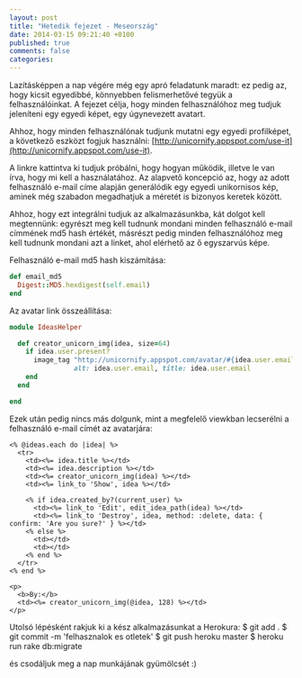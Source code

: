 ```yaml
---
layout: post
title: "Hetedik fejezet - Meseország"
date: 2014-03-15 09:21:40 +0100
published: true
comments: false
categories:
---
```


Lazításképpen a nap végére még egy apró feladatunk maradt: ez pedig az, hogy kicsit egyedibbé, könnyebben felismerhetővé tegyük a felhasználóinkat.
A fejezet célja, hogy minden felhasználóhoz meg tudjuk jeleníteni egy egyedi képet, egy úgynevezett avatart.

<!-- more -->

Ahhoz, hogy minden felhasználónak tudjunk mutatni egy egyedi profilképet, a következő eszközt fogjuk használni: [http://unicornify.appspot.com/use-it](http://unicornify.appspot.com/use-it).

A linkre kattintva ki tudjuk próbálni, hogy hogyan működik, illetve le van írva, hogy mi kell a használatához. Az alapvető koncepció az, hogy az adott felhasználó e-mail címe alapján generálódik egy egyedi unikornisos kép, aminek még szabadon megadhatjuk a méretét is bizonyos keretek között.

Ahhoz, hogy ezt integrálni tudjuk az alkalmazásunkba, kát dolgot kell megtennünk: egyrészt meg kell tudnunk mondani minden felhasználó e-mail címmének md5 hash értékét, másrészt pedig minden felhasználóhoz meg kell tudnunk mondani azt a linket, ahol elérhető az ő egyszarvús képe.

Felhasználó e-mail md5 hash kiszámítása:
``` ruby app/models/user.rb
def email_md5
  Digest::MD5.hexdigest(self.email)
end
```

Az avatar link összeállítása:
``` ruby app/helpers/ideas_helper.rb
module IdeasHelper

  def creator_unicorn_img(idea, size=64)
    if idea.user.present?
      image_tag "http://unicornify.appspot.com/avatar/#{idea.user.email_md5}?s=#{size}",
                alt: idea.user.email, title: idea.user.email
    end
  end

end
```

Ezek után pedig nincs más dolgunk, mint a megfelelő viewkban lecserélni a felhasználó e-mail címét az avatarjára:
``` erb app/views/ideas/index.html.erb
<% @ideas.each do |idea| %>
  <tr>
    <td><%= idea.title %></td>
    <td><%= idea.description %></td>
    <td><%= creator_unicorn_img(idea) %></td>
    <td><%= link_to 'Show', idea %></td>

    <% if idea.created_by?(current_user) %>
      <td><%= link_to 'Edit', edit_idea_path(idea) %></td>
      <td><%= link_to 'Destroy', idea, method: :delete, data: { confirm: 'Are you sure?' } %></td>
    <% else %>
      <td></td>
      <td></td>
    <% end %>
  </tr>
<% end %>
```

``` erb app/views/ideas/show.html.erb
<p>
  <b>By:</b>
  <td><%= creator_unicorn_img(@idea, 128) %></td>
</p>
```

Utolsó lépésként rakjuk ki a kész alkalmazásunkat a Herokura:
    $ git add .
    $ git commit -m 'felhasznalok es otletek'
    $ git push heroku master
    $ heroku run rake db:migrate

és csodáljuk meg a nap munkájának gyümölcsét :)

